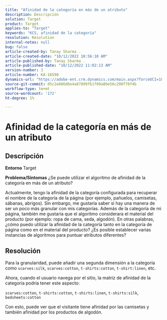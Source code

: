 ```yaml
---
title: "Afinidad de la categoría en más de un atributo"
description: Descripción
solution: Target
product: Target
applies-to: "Target"
keywords: "KCS, afinidad de la categoría"
resolution: Resolution
internal-notes: null
bug: false
article-created-by: Tanay Sharma .
article-created-date: "10/12/2022 10:56:10 AM"
article-published-by: Tanay Sharma .
article-published-date: "10/12/2022 11:02:13 AM"
version-number: 3
article-number: KA-16590
dynamics-url: "https://adobe-ent.crm.dynamics.com/main.aspx?forceUCI=1&pagetype=entityrecord&etn=knowledgearticle&id=3df49f79-1c4a-ed11-bba2-0022480868ff"
source-git-commit: d5c2e886d6e4a87899fb1f09a8be56c290f70f4b
workflow-type: tm+mt
source-wordcount: '172'
ht-degree: 1%

---
```


# Afinidad de la categoría en más de un atributo

## Descripción

<b>Entorno</b>
Target


<b>Problema/Síntomas</b>
¿Se puede utilizar el algoritmo de afinidad de la categoría en más de un atributo?

Actualmente, tengo la afinidad de la categoría configurada para recuperar el nombre de la categoría de la página (por ejemplo, pañuelos, camisetas, sábanas, abrigos). Sin embargo, me gustaría saber si hay una manera de ser un poco más granular con mis categorías. Además de la categoría de mi página, también me gustaría que el algoritmo considerara el material del producto (por ejemplo: ropa de cama, seda, algodón). En otras palabras, ¿cómo puedo utilizar la afinidad de la categoría tanto en la categoría de página como en el material del producto? ¿Es posible establecer varias instancias de algoritmos para puntuar atributos diferentes?


## Resolución


Para la granularidad, puede añadir una segunda dimensión a la categoría como `scarves:silk`, `scarves:cotton`, `t-shirts:cotton`, `t-shirt:linen`, etc.

Ahora, cuando el usuario navega por el sitio, la matriz de afinidad de la categoría podría tener este aspecto:

`scarves:cotton`, `t-shirts:cotton`, `t-shirts:linen`, `t-shirts:silk`, `bedsheets:cotton`

Con esto, puede ver que el visitante tiene afinidad por las camisetas y también afinidad por los productos de algodón.
